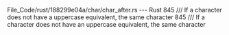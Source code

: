 File_Code/rust/188299e04a/char/char_after.rs --- Rust
845     /// If a character does not have a uppercase equivalent, the same character                                                                          845     /// If a character does not have an uppercase equivalent, the same character

